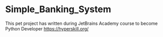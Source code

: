 # Simple_Banking_System
This pet project has written during JetBrains Academy course to become Python Developer https://hyperskill.org/
